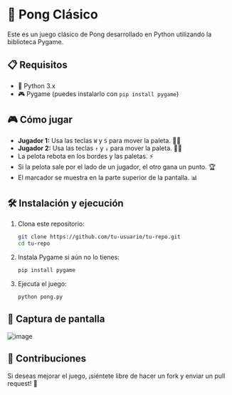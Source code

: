 # 🏓 Pong Clásico

Este es un juego clásico de Pong desarrollado en Python utilizando la biblioteca Pygame.

## 📋 Requisitos
- 🐍 Python 3.x
- 🎮 Pygame (puedes instalarlo con `pip install pygame`)

## 🎮 Cómo jugar
- **Jugador 1:** Usa las teclas `W` y `S` para mover la paleta. 🔼🔽
- **Jugador 2:** Usa las teclas `↑` y `↓` para mover la paleta. 🔼🔽
- La pelota rebota en los bordes y las paletas. ⚡
- Si la pelota sale por el lado de un jugador, el otro gana un punto. 🏆
- El marcador se muestra en la parte superior de la pantalla. 📊

## 🛠 Instalación y ejecución
1. Clona este repositorio:
   ```bash
   git clone https://github.com/tu-usuario/tu-repo.git
   cd tu-repo
   ```
2. Instala Pygame si aún no lo tienes:
   ```bash
   pip install pygame
   ```
3. Ejecuta el juego:
   ```bash
   python pong.py
   ```

## 📸 Captura de pantalla
![image](https://github.com/user-attachments/assets/126b645a-4b59-467c-b069-9da399bcc533)

## 🤝 Contribuciones
Si deseas mejorar el juego, ¡siéntete libre de hacer un fork y enviar un pull request! 🚀
